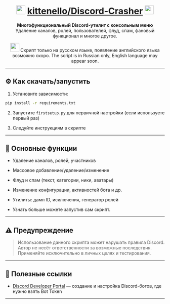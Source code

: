 <div align="center">

# <img src="https://cdn-icons-png.flaticon.com/128/5968/5968756.png" height=28 /> <a href="https://github.com/kittenello/">kittenello</a><a href="https://github.com/kittenello/Discord-Crasher">/Discord-Crasher</a> <img src="https://cdn-icons-png.flaticon.com/128/2111/2111370.png" height=28 />

**Многофункциональный Discord-утилит с консольным меню**  
Удаление каналов, ролей, пользователей, флуд, спам, фановый функционал и многое другое.

<img src="https://cdn-icons-png.flaticon.com/128/330/330437.png" height="28"/> Скрипт только на русском языке, появление английского языка возможно скоро. The script is in Russian only, English language may appear soon.

</div>

---

## ⚙️ Как скачать/запустить

1. Установите зависимости:

```bash
pip install -r requirements.txt
```

2. Запустите `firstsetup.py` для первичной настройки (если используете первый раз)

3. Следуйте инструкциям в скрипте

---

## 🧩 Основные функции

- Удаление каналов, ролей, участников
- Массовое добавление/удаление/изменение
- Флуд и спам (текст, категории, ники, аватары)
- Изменение конфигурации, активностей бота и др.
- Утилиты: дамп ID, исключения, генератор ролей

- Узнать больше можете запустив сам скрипт.
---

## ⚠️ Предупреждение

> Использование данного скрипта может нарушать правила Discord.  
> Автор не несёт ответственности за возможные последствия.  
> Применяйте исключительно в личных целях и тестирования.

---

## 🔗 Полезные ссылки

- [Discord Developer Portal](https://discord.com/developers/applications) — создание и настройка Discord-ботов, где нужно взять Bot Token
---
